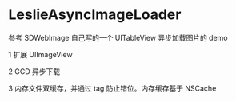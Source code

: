 LeslieAsyncImageLoader
======================

<p>参考 SDWebImage 自己写的一个 UITableView 异步加载图片的 demo</p>

<p>1 扩展 UIImageView</p>

<p>2 GCD 异步下载</p>

<p>3 内存文件双缓存，并通过 tag 防止错位。内存缓存基于 NSCache</p>
